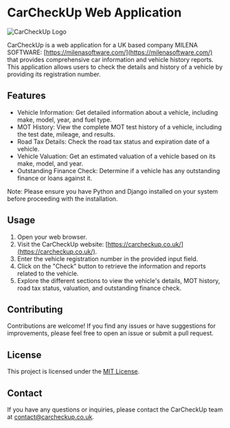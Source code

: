# CarCheckUp Web Application

![CarCheckUp Logo](D:\Work\carcheckup\carcheckuplogo.png)

CarCheckUp is a web application for a UK based company MILENA SOFTWARE: [https://milenasoftware.com/](https://milenasoftware.com/) that provides comprehensive car information and vehicle history reports. This application allows users to check the details and history of a vehicle by providing its registration number.

## Features

- Vehicle Information: Get detailed information about a vehicle, including make, model, year, and fuel type.
- MOT History: View the complete MOT test history of a vehicle, including the test date, mileage, and results.
- Road Tax Details: Check the road tax status and expiration date of a vehicle.
- Vehicle Valuation: Get an estimated valuation of a vehicle based on its make, model, and year.
- Outstanding Finance Check: Determine if a vehicle has any outstanding finance or loans against it.

Note: Please ensure you have Python and Django installed on your system before proceeding with the installation.

## Usage

1. Open your web browser.
2. Visit the CarCheckUp website: [https://carcheckup.co.uk/](https://carcheckup.co.uk/).
3. Enter the vehicle registration number in the provided input field.
4. Click on the "Check" button to retrieve the information and reports related to the vehicle.
5. Explore the different sections to view the vehicle's details, MOT history, road tax status, valuation, and outstanding finance check.

## Contributing

Contributions are welcome! If you find any issues or have suggestions for improvements, please feel free to open an issue or submit a pull request.

## License

This project is licensed under the [MIT License](LICENSE).

## Contact

If you have any questions or inquiries, please contact the CarCheckUp team at contact@carcheckup.co.uk.
